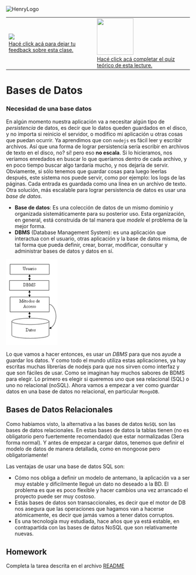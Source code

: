 ![HenryLogo](https://d31uz8lwfmyn8g.cloudfront.net/Assets/logo-henry-white-lg.png)

<table class="hide" width="100%" style='table-layout:fixed;'>
  <tr>
   <td>
    <a href="https://airtable.com/shrOlYwXwdTEsT4Cq?prefill_clase=01-dbms">
   <img src="https://static.thenounproject.com/png/204643-200.png" width="100"/>
   <br>
   Hacé click acá para dejar tu feedback sobre esta clase.
    </a>
   </td>
              <td>
     <a href="https://quiz.soyhenry.com/evaluation/new/6076f533bbe844ed01c38129">
      <img src="https://upload.wikimedia.org/wikipedia/commons/thumb/1/1f/HSQuiz.svg/768px-HSQuiz.svg.png" width="100" height="100"/>
      <br>
      Hacé click acá completar el quiz teórico de esta lecture.
     </a>
  </td>
  </tr>
</table>

# Bases de Datos

### Necesidad de una base datos

En algún momento nuestra aplicación va a necesitar algún tipo de _persistencia_ de datos, es decir que lo datos queden guardados en el disco, y no importa si reinicio el servidor, o modifico mi aplicación u otras cosas que puedan ocurrir.
Ya aprendimos que con `nodejs` es fácil leer y escribir archivos. Así que una forma de lograr persistencia sería escribir en archivos de texto en el disco, no? sí! pero eso __no escala__. Si lo hicieramos, nos veriamos enredados en buscar lo que queríamos dentro de cada archivo, y en poco tiempo buscar algo tardaría mucho, y nos dejaría de servir. Obviamente, si sólo tenemos que guardar cosas para luego leerlas después, este sistema nos puede servir, como por ejemplo: los logs de las páginas. Cada entrada es guardada como una línea en un archivo de texto.
Otra solución, más escalable para lograr persistencia de datos es usar una _base de datos_.

* __Base de datos__: Es una colección de datos de un mismo dominio y organizada sistemáticamente para su posterior uso. Esta organización, en general, está construida de tal manera que _modele_ el problema de la mejor forma.
* __DBMS__ (Database Management System): es una aplicación que interactua con el usuario, otras aplicación y la base de datos misma, de tal forma que pueda definir, crear, borrar, modificar, consultar y administrar bases de datos y datos en sí.

![DBMS](../_src/assets/01-dbms/Componentes_de_un_base_de_datos.jpg)

Lo que vamos a hacer entonces, es usar un _DBMS_ para que nos ayude a guardar los datos. Y como todo el mundo utiliza estas aplicaciones, ya hay escritas muchas librerías de nodejs para que nos sirven como interfaz y que son fáciles de usar.
Como se imaginan hay muchos sabores de BDMS para elegir. Lo primero es elegir si queremos uno que sea relacional (SQL) o uno no relacional (noSQL). Ahora vamos a empezar a ver como guardar datos en una base de datos no relacional, en particular `MongoDB`.

## Bases de Datos Relacionales

Como habiamos visto, la alternativa a las bases de datos `NoSQL` son las bases de datos relacionales. En estas bases de datos la tablas tienen (no es obligatorio pero fuertemente recomendado) que estar normalizadas (3era forma normal). Y antes de empezar a cargar datos, tenemos que definir el modelo de datos de manera detallada, como en mongoose pero obligatoriamente!

Las ventajas de usar una base de datos SQL son:

* Cómo nos obliga a definir un modelo de antemano, la aplicación va a ser muy estable y dificilmente llegué un dato no deseado a la BD. El problema es que es poco flexible y hacer cambios una vez arrancado el proyecto puede ser muy costoso.
* Estás bases de datos son transaccionales, es decir que el motor de DB nos asegura que las operaciones que hagamos van a hacerse atómicamente, es decir que jamás vamos a tener datos corruptos.
* Es una tecnología muy estudiada, hace años que ya está estable, en contrapartida con las bases de datos NoSQL que son relativamente nuevas.

## Homework

Completa la tarea descrita en el archivo [README](https://github.com/soyHenry/FT-M4/tree/master/01-dbms/homework)
